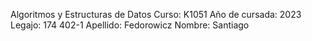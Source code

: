 Algoritmos y Estructuras de Datos
Curso: K1051
Año de cursada: 2023
Legajo: 174 402-1
Apellido: Fedorowicz
Nombre: Santiago
